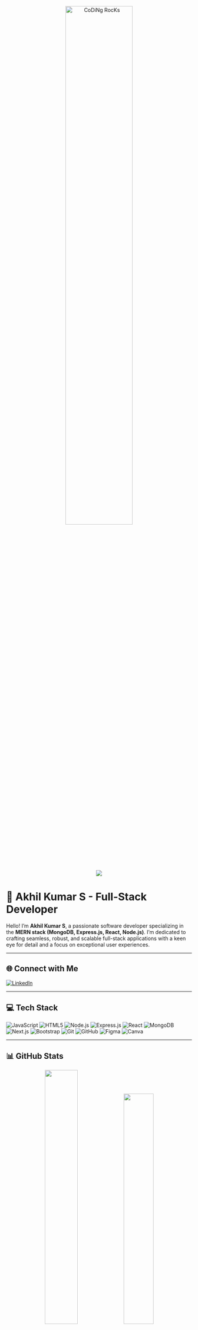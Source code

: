 <div align="center">
  <img src="https://github.com/SP-XD/SP-XD/blob/main/images/dev-working_rounded.gif?raw=true" href="https://github.com/Akhil-Kumar-2001" alt="CoDiNg RocKs" width="60%"/><br>
  <img src="https://readme-typing-svg.herokuapp.com?font=Montserrat&color=F7F7F7&size=46&center=true&vCenter=true&width=800&lines=Hey+there%2C+I'm+Akhil;Welcome+to+my+GitHub+profile" />
</div>

# 🌟 Akhil Kumar S - Full-Stack Developer

Hello! I’m **Akhil Kumar S**, a passionate software developer specializing in the **MERN stack (MongoDB, Express.js, React, Node.js)**. I’m dedicated to crafting seamless, robust, and scalable full-stack applications with a keen eye for detail and a focus on exceptional user experiences.

---

## 🌐 Connect with Me
[![LinkedIn](https://img.shields.io/badge/LinkedIn-%230077B5.svg?logo=linkedin&logoColor=white)](https://linkedin.com/in/akhil-kumar-s-9583762a1)

---

## 💻 Tech Stack
![JavaScript](https://img.shields.io/badge/JavaScript-%23F7DF1E.svg?style=for-the-badge&logo=javascript&logoColor=black) 
![HTML5](https://img.shields.io/badge/HTML5-%23E34F26.svg?style=for-the-badge&logo=html5&logoColor=white) 
![Node.js](https://img.shields.io/badge/Node.js-%23339933.svg?style=for-the-badge&logo=node.js&logoColor=white) 
![Express.js](https://img.shields.io/badge/Express.js-%23000000.svg?style=for-the-badge&logo=express&logoColor=white) 
![React](https://img.shields.io/badge/React-%2361DAFB.svg?style=for-the-badge&logo=react&logoColor=black) 
![MongoDB](https://img.shields.io/badge/MongoDB-%2347A248.svg?style=for-the-badge&logo=mongodb&logoColor=white) 
![Next.js](https://img.shields.io/badge/Next.js-%23000000.svg?style=for-the-badge&logo=next.js&logoColor=white) 
![Bootstrap](https://img.shields.io/badge/Bootstrap-%237952B3.svg?style=for-the-badge&logo=bootstrap&logoColor=white) 
![Git](https://img.shields.io/badge/Git-%23F05032.svg?style=for-the-badge&logo=git&logoColor=white) 
![GitHub](https://img.shields.io/badge/GitHub-%23121011.svg?style=for-the-badge&logo=github&logoColor=white) 
![Figma](https://img.shields.io/badge/Figma-%23F24E1E.svg?style=for-the-badge&logo=figma&logoColor=white) 
![Canva](https://img.shields.io/badge/Canva-%2300C4CC.svg?style=for-the-badge&logo=canva&logoColor=white)

---

## 📊 GitHub Stats
<div align="center">
  <img src="https://github-readme-stats.vercel.app/api?username=Akhil-Kumar-2001&show_icons=true&theme=dracula" width="42%" />
  <img src="https://github-readme-stats.vercel.app/api/top-langs/?username=Akhil-Kumar-2001&layout=compact&theme=dracula" width="40%" />
</div>
---

## 🚀 About My Work
I thrive on turning ideas into reality through code. Whether it’s building responsive frontends with **React**, designing efficient backends with **Node.js** and **Express**, or managing databases with **MongoDB**, I’m all about creating solutions that scale and delight users.

---

<h2 align="center">🎉 Coding Cycle</h2>

<p align="center"><strong>My Development Process:</strong></p>  

<div align="center">
  <img src="https://raw.githubusercontent.com/Tarikul-Islam-Anik/Animated-Fluent-Emojis/master/Emojis/Smilies/Face%20with%20Spiral%20Eyes.png" width="80px" alt="Broken Code!"/>  
  <img src="https://raw.githubusercontent.com/Tarikul-Islam-Anik/Animated-Fluent-Emojis/master/Emojis/Smilies/Relieved%20Face.png" width="80px" alt="Fixed It!"/>  
  <img src="https://raw.githubusercontent.com/Tarikul-Islam-Anik/Animated-Fluent-Emojis/master/Emojis/Smilies/Astonished%20Face.png" width="80px" alt="Magic Works!"/>  
</div>

---

<h2 align="center">👀 Fun Fact</h2>
When I’m not coding, you can find me exploring new design tools like **Figma** or sketching ideas on **Canva**!

---

<p align="center">
  <img src="https://komarev.com/ghpvc/?username=Akhil-Kumar-2001&label=Profile%20Views&color=00cccc&style=flat" alt="Profile Views" />
</p>
